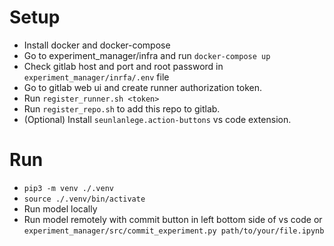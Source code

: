 # Setup
* Install docker and docker-compose
* Go to experiment_manager/infra and run `docker-compose up`
* Check gitlab host and port and root password in `experiment_manager/inrfa/.env` file
* Go to gitlab web ui and create runner authorization token.
* Run `register_runner.sh <token>`
* Run `register_repo.sh` to add this repo to gitlab.
* (Optional) Install `seunlanlege.action-buttons` vs code extension.

# Run
* `pip3 -m venv ./.venv`
* `source ./.venv/bin/activate`
* Run model locally
* Run model remotely with commit button in left bottom side of vs code or `experiment_manager/src/commit_experiment.py path/to/your/file.ipynb`
